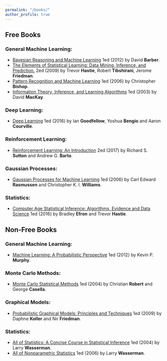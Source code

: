 ```yaml
---
permalink: "/books/"
author_profile: true
---
```


<!-- ## Notes to Self

Add books on
* Causal Inference
* Optimal Transport
* Optimization
* Probabilistic Programming
* Learning Theory
* Computer Vision
* Natural Language Processing
* Time Series
* Mathematics, including:
* Calculus
* Linear Algebra
* Numerical Linear Algebra
* Optimization
* Numerical methods
* Topology
* Functional Analysis -->

## Free Books

### General Machine Learning:

* [Bayesian Reasoning and Machine Learning](http://web4.cs.ucl.ac.uk/staff/D.Barber/pmwiki/pmwiki.php?n=Brml.Online) 1ed (2012) by David **Barber**.
* [The Elements of Statistical Learning: Data Mining, Inference, and Prediction.](https://web.stanford.edu/~hastie/ElemStatLearn/) 2ed (2009) by Trevor **Hastie**, Robert **Tibshirani**, Jerome **Friedman**.
* [Pattern Recognition and Machine Learning](https://www.microsoft.com/en-us/research/people/cmbishop/#!prml-book) 1ed (2006) by Christopher **Bishop**.
* [Information Theory, Inference, and Learning Algorithms](http://www.inference.org.uk/itprnn/book.html) 1ed (2003) by
David **MacKay**.

### Deep Learning:
* [Deep Learning](http://www.deeplearningbook.org/) 1ed (2016) by Ian **Goodfellow**, Yoshua **Bengio** and Aaron **Courville**.

### Reinforcement Learning:
* [Reinforcement Learning: An Introduction](http://incompleteideas.net/book/the-book-2nd.html) 2ed (2017) by Richard S. **Sutton** and Andrew G. **Barto**.

### Gaussian Processes:
* [Gaussian Processes for Machine Learning](http://www.gaussianprocess.org/gpml/) 1ed (2006) by Carl Edward **Rasmussen** and Christopher K. I. **Williams**.

### Statistics:
* [Computer Age Statistical Inference: Algorithms, Evidence and Data Science](https://web.stanford.edu/~hastie/CASI/index.html) 1ed (2016) by Bradley **Efron** and Trevor **Hastie**.

## Non-Free Books

### General Machine Learning:
* [Machine Learning: A Probabilistic Perspective](https://mitpress.mit.edu/books/machine-learning-1) 1ed (2012) by Kevin P. **Murphy**.

### Monte Carlo Methods:
* [Monte Carlo Statistical Methods](https://www.springer.com/la/book/9780387212395) 1ed (2004) by Christian **Robert** and George **Casella**.

### Graphical Models:
* [Probabilistic Graphical Models: Principles and Techniques](https://mitpress.mit.edu/books/probabilistic-graphical-models) 1ed (2009) by Daphne **Koller** and Nir **Friedman**.

### Statistics:
* [All of Statistics: A Concise Course in Statistical Inference](https://www.springer.com/gp/book/9780387402727) 1ed (2004) by Larry **Wasserman**.
* [All of Nonparametric Statistics](https://www.springer.com/gp/book/9780387251455) 1ed (2006) by Larry **Wasserman**.
